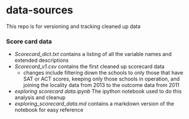 # data-sources

This repo is for versioning and tracking cleaned up data

### Score card data

- *Scorecard_dict.txt* contains a listing of all the variable names and extended descriptions  
- *Scorecard_v1.csv* contains the first cleaned up scorecard data  
  * changes include filtering down the schools to only those that have SAT or ACT scores, 
  keeping only those schools in operation, and joining the locality data from 2013 to the outcome data from 2011  
- *exploring scorecard data.ipynb* The ipython notebook used to do this analysis and cleanup
- *exploring_scorecard_data.md* contains a markdown version of the notebook for easy reference
